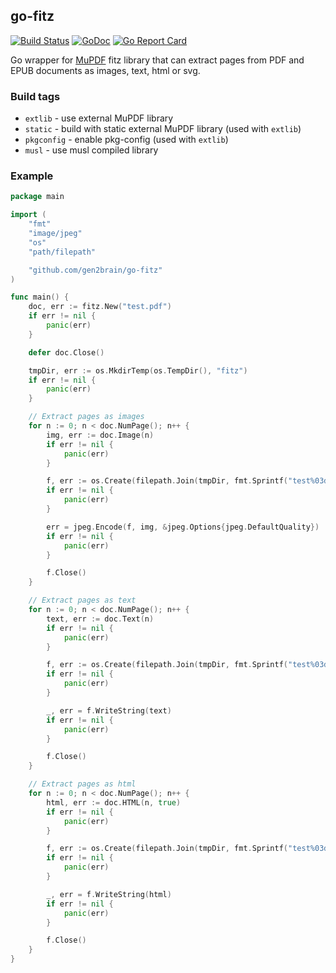## go-fitz
[![Build Status](https://github.com/gen2brain/go-fitz/actions/workflows/build.yml/badge.svg)](https://github.com/gen2brain/go-fitz/actions)
[![GoDoc](https://godoc.org/github.com/gen2brain/go-fitz?status.svg)](https://godoc.org/github.com/gen2brain/go-fitz)
[![Go Report Card](https://goreportcard.com/badge/github.com/gen2brain/go-fitz?branch=master)](https://goreportcard.com/report/github.com/gen2brain/go-fitz)

Go wrapper for [MuPDF](http://mupdf.com/) fitz library that can extract pages from PDF and EPUB documents as images, text, html or svg.

### Build tags

* `extlib` - use external MuPDF library
* `static` - build with static external MuPDF library (used with `extlib`)
* `pkgconfig` - enable pkg-config (used with `extlib`)
* `musl` - use musl compiled library
    
### Example
```go
package main

import (
	"fmt"
	"image/jpeg"
	"os"
	"path/filepath"

	"github.com/gen2brain/go-fitz"
)

func main() {
	doc, err := fitz.New("test.pdf")
	if err != nil {
		panic(err)
	}

	defer doc.Close()

	tmpDir, err := os.MkdirTemp(os.TempDir(), "fitz")
	if err != nil {
		panic(err)
	}

	// Extract pages as images
	for n := 0; n < doc.NumPage(); n++ {
		img, err := doc.Image(n)
		if err != nil {
			panic(err)
		}

		f, err := os.Create(filepath.Join(tmpDir, fmt.Sprintf("test%03d.jpg", n)))
		if err != nil {
			panic(err)
		}

		err = jpeg.Encode(f, img, &jpeg.Options{jpeg.DefaultQuality})
		if err != nil {
			panic(err)
		}

		f.Close()
	}

	// Extract pages as text
	for n := 0; n < doc.NumPage(); n++ {
		text, err := doc.Text(n)
		if err != nil {
			panic(err)
		}

		f, err := os.Create(filepath.Join(tmpDir, fmt.Sprintf("test%03d.txt", n)))
		if err != nil {
			panic(err)
		}

		_, err = f.WriteString(text)
		if err != nil {
			panic(err)
		}

		f.Close()
	}

	// Extract pages as html
	for n := 0; n < doc.NumPage(); n++ {
		html, err := doc.HTML(n, true)
		if err != nil {
			panic(err)
		}

		f, err := os.Create(filepath.Join(tmpDir, fmt.Sprintf("test%03d.html", n)))
		if err != nil {
			panic(err)
		}

		_, err = f.WriteString(html)
		if err != nil {
			panic(err)
		}

		f.Close()
	}
}
```
